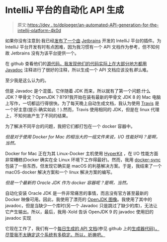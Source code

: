 # IntelliJ 平台的自动化 API 生成

> 原文:[https://dev . to/dploeger/an-automated-API-generation-for-the-intellij-platform-4k0d](https://dev.to/dploeger/an-automated-api-generation-for-the-intellij-platform-4k0d)

如果你没有注意到:我已经[发布了一个由](https://plugins.jetbrains.com/plugin/9958-shell-filter) [Jetbrains](https://www.jetbrains.com/) 开发的 IntelliJ 平台的插件。为 IntelliJ 平台开发有时有点困难，因为我习惯有一个 API 文档作为参考，但不知何故 Jetbrains 没有为该平台提供一个。

在 github 查看他们的[源代码，我发现他们的代码实际上在大部分地方都用](https://github.com/JetBrains/intellij-community) [Javadoc](https://docs.oracle.com/javase/9/javadoc/) 注释进行了很好的注释，所以生成一个 API 文档应该没有*那么*难。

至少我是这么认为的。

但是 Javadoc 是个混蛋。它伴随着 JDK 而来，所以就有了第一个问题:什么 JDK？甲骨文？OpenJDK？8?9?我开始在装有最新的甲骨文 JDK 8 的 Mac 电脑上写作，一切都运行得很快。为了每天晚上自动生成文档，我认为使用 [Travis](https://travis-ci.org) 是一个好主意(提示:确实如此！).然而，Travis 使用相同的 JDK，但是在 linux 代理上，不知何故产生了不同的结果。

为了解决不同平台的问题，我把它们都打包在一个 docker 容器中。

*但是对于使用 Docker for Mac 的相当大的一组文件来说，I/O 性能好吗？是啊，当然。*

Docker for Mac 正在为其 Linux-Docker 主机使用 [HyperKit](https://github.com/moby/hyperkit) ，在 I/O 性能方面非常糟糕(Docker 确实在全 Linux 环境下工作得最好)。然而，我用 [docker-sync](http://docker-sync.io) 包装了一些东西，但发现它确实是 macOS 的利基解决方案。于是，我结束了一个 macOS-docker 解决方案和一个 linux 解决方案的编写。

*但是一个最新的 Oracle JDK 作为 docker 容器呢？是啊，当然。*

自动化安装 Oracle JDK 是一件非常痛苦的事情，而且没有官方甚至最新的 Docker 映像可用。因此，我使用了漂亮的 [OpenJDK 图像](https://hub.docker.com/_/openjdk/)。我使用了其中的 javadoc，但是当缺少一个库时(另一个 Javadoc 只是跳过了缺少的库)，无法让它产生输出。所以，最后，我用-Xold 告诉 OpenJDK 9 的 javadoc 使用旧的 javadoc 实现

它现在工作了，我们有一个[每日生成的 API 文档](https://dploeger.github.io/intellij-api-doc/)(参见 github 上的[生成器代码)，尽管我不太确定这个系统有多稳定。所以，祈祷吧。](https://github.com/dploeger/intellij-api-doc)